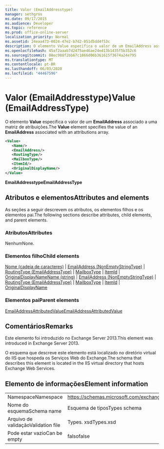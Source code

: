 ```yaml
---
title: Valor (EmailAddresstype)
manager: sethgros
ms.date: 09/17/2015
ms.audience: Developer
ms.topic: reference
ms.prod: office-online-server
localization_priority: Normal
ms.assetid: 24eaa473-0024-47e2-b7d2-051d5dd4f53c
description: O elemento Value especifica o valor de um EmailAddress associado a uma matriz de atribuições.
ms.openlocfilehash: 45af2aaab7d2475ae46ae24ed13b1435f5b352c6
ms.sourcegitcommit: 88ec988f2bb67c1866d06b361615f3674a24e795
ms.translationtype: MT
ms.contentlocale: pt-BR
ms.lasthandoff: 06/03/2020
ms.locfileid: "44467596"
---
```

# <a name="value-emailaddresstype"></a><span data-ttu-id="a9e88-103">Valor (EmailAddresstype)</span><span class="sxs-lookup"><span data-stu-id="a9e88-103">Value (EmailAddressType)</span></span>

<span data-ttu-id="a9e88-104">O elemento **Value** especifica o valor de um **EmailAddress** associado a uma matriz de atribuições.</span><span class="sxs-lookup"><span data-stu-id="a9e88-104">The **Value** element specifies the value of an **EmailAddress** associated with an attributions array.</span></span> 
  
```XML
<Value>
   <Name/>
   <EmailAddress/>
   <RoutingType/>
   <MailboxType/>
   <ItemId/>
   <OriginalDisplayName/>
</Value>
```

<span data-ttu-id="a9e88-105">**EmailAddresstype**</span><span class="sxs-lookup"><span data-stu-id="a9e88-105">**EmailAddressType**</span></span>

## <a name="attributes-and-elements"></a><span data-ttu-id="a9e88-106">Atributos e elementos</span><span class="sxs-lookup"><span data-stu-id="a9e88-106">Attributes and elements</span></span>

<span data-ttu-id="a9e88-107">As seções a seguir descrevem os atributos, os elementos filhos e os elementos pai.</span><span class="sxs-lookup"><span data-stu-id="a9e88-107">The following sections describe attributes, child elements, and parent elements.</span></span>
  
### <a name="attributes"></a><span data-ttu-id="a9e88-108">Atributos</span><span class="sxs-lookup"><span data-stu-id="a9e88-108">Attributes</span></span>

<span data-ttu-id="a9e88-109">Nenhum</span><span class="sxs-lookup"><span data-stu-id="a9e88-109">None.</span></span>
  
### <a name="child-elements"></a><span data-ttu-id="a9e88-110">Elementos filho</span><span class="sxs-lookup"><span data-stu-id="a9e88-110">Child elements</span></span>

<span data-ttu-id="a9e88-111">[Nome (cadeia de caracteres)](name-string.md)  |  [EmailAddress (NonEmptyStringType)](emailaddress-nonemptystringtype.md)  |  [RoutingType (EmailAddressType)](routingtype-emailaddresstype.md)  |  [MailboxType](mailboxtype.md)  |  [ItemId](itemid.md)  |  [OriginalDisplayName](originaldisplayname.md)</span><span class="sxs-lookup"><span data-stu-id="a9e88-111">[Name (string)](name-string.md) | [EmailAddress (NonEmptyStringType)](emailaddress-nonemptystringtype.md) | [RoutingType (EmailAddressType)](routingtype-emailaddresstype.md) | [MailboxType](mailboxtype.md) | [ItemId](itemid.md) | [OriginalDisplayName](originaldisplayname.md)</span></span>
  
### <a name="parent-elements"></a><span data-ttu-id="a9e88-112">Elementos pai</span><span class="sxs-lookup"><span data-stu-id="a9e88-112">Parent elements</span></span>

[<span data-ttu-id="a9e88-113">EmailAddressAttributedValue</span><span class="sxs-lookup"><span data-stu-id="a9e88-113">EmailAddressAttributedValue</span></span>](emailaddressattributedvalue.md)
  
## <a name="remarks"></a><span data-ttu-id="a9e88-114">Comentários</span><span class="sxs-lookup"><span data-stu-id="a9e88-114">Remarks</span></span>

<span data-ttu-id="a9e88-115">Este elemento foi introduzido no Exchange Server 2013.</span><span class="sxs-lookup"><span data-stu-id="a9e88-115">This element was introduced in Exchange Server 2013.</span></span>
  
<span data-ttu-id="a9e88-116">O esquema que descreve este elemento está localizado no diretório virtual do IIS que hospeda os Serviços Web do Exchange.</span><span class="sxs-lookup"><span data-stu-id="a9e88-116">The schema that describes this element is located in the IIS virtual directory that hosts Exchange Web Services.</span></span>
  
## <a name="element-information"></a><span data-ttu-id="a9e88-117">Elemento de informações</span><span class="sxs-lookup"><span data-stu-id="a9e88-117">Element information</span></span>

|||
|:-----|:-----|
|<span data-ttu-id="a9e88-118">Namespace</span><span class="sxs-lookup"><span data-stu-id="a9e88-118">Namespace</span></span>  <br/> |https://schemas.microsoft.com/exchange/services/2006/types  <br/> |
|<span data-ttu-id="a9e88-119">Nome do esquema</span><span class="sxs-lookup"><span data-stu-id="a9e88-119">Schema name</span></span>  <br/> |<span data-ttu-id="a9e88-120">Esquema de tipos</span><span class="sxs-lookup"><span data-stu-id="a9e88-120">Types schema</span></span>  <br/> |
|<span data-ttu-id="a9e88-121">Arquivo de validação</span><span class="sxs-lookup"><span data-stu-id="a9e88-121">Validation file</span></span>  <br/> |<span data-ttu-id="a9e88-122">Types. xsd</span><span class="sxs-lookup"><span data-stu-id="a9e88-122">Types.xsd</span></span>  <br/> |
|<span data-ttu-id="a9e88-123">Pode estar vazio</span><span class="sxs-lookup"><span data-stu-id="a9e88-123">Can be empty</span></span>  <br/> |<span data-ttu-id="a9e88-124">falso</span><span class="sxs-lookup"><span data-stu-id="a9e88-124">false</span></span>  <br/> |
   

